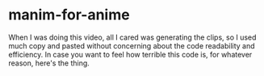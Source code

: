 # manim-for-anime
When I was doing this video, all I cared was generating the clips, so I used much copy and pasted without concerning about the code readability and efficiency.
In case you want to feel how terrible this code is, for whatever reason, here's the thing.
